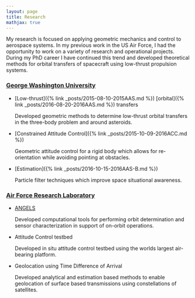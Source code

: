 ```yaml
---
layout: page
title: Research
mathjax: true
---
```


My research is focused on applying geometric mechanics and control to aerospace systems.
In my previous work in the US Air Force, I had the opportunity to work on a variety of research and operational projects.
During my PhD career I have continued this trend and developed theoretical methods for orbital transfers of spacecraft using low-thrust propulsion systems.

### [George Washington University](http://fdcl.seas.gwu.edu/)

* [Low-thrust]({% link _posts/2015-08-10-2015AAS.md %}) [orbital]({% link _posts/2016-08-20-2016AAS.md %}) transfers

    Developed geometric methods to determine low-thrust orbital transfers in the three-body problem and around asteroids.

* [Constrained Attitude Control]({% link _posts/2015-10-09-2016ACC.md %})

    Geometric attitude control for a rigid body which allows for re-orientation while avoiding pointing at obstacles.

* [Estimation]({% link _posts/2016-10-15-2016AAS-B.md %})

    Particle filter techniques which improve space situational awareness.

### [Air Force Research Laboratory](http://www.kirtland.af.mil/Units/AFRL-Space-Vehicles-Directorate/)

* [ANGELS](http://www.kirtland.af.mil/Portals/52/documents/AFD-131204-039.pdf?ver=2016-06-28-105617-297)

    Developed computational tools for performing orbit determination and sensor characterization in support of on-orbit operations.

* Attitude Control testbed
    
    Developed in situ attitude control testbed using the worlds largest air-bearing platform.

* Geolocation using Time Difference of Arrival

    Developed analytical and estimation based methods to enable geolocation of surface based transmissions using constellations of satellites.
    
